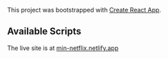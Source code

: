This project was bootstrapped with [Create React App](https://github.com/facebook/create-react-app).

## Available Scripts

The live site is at <a href="https://min-netflix.netlify.app/">min-netflix.netlify.app</a>